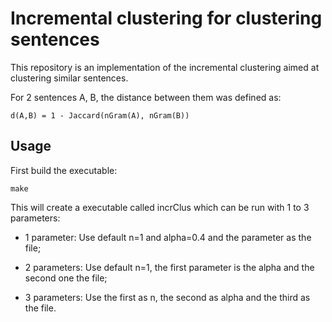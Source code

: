 # Incremental clustering for clustering sentences

This repository is an implementation of the incremental clustering aimed at clustering similar sentences.

For 2 sentences A, B, the distance between them was defined as:

```
d(A,B) = 1 - Jaccard(nGram(A), nGram(B))
```

## Usage

First build the executable:

```
make
```

This will create a executable called incrClus which can be run with 1 to 3 parameters:

- 1 parameter: Use default n=1 and alpha=0.4 and the parameter as the file;

- 2 parameters: Use default n=1, the first parameter is the alpha and the second one the file;

- 3 parameters: Use the first as n, the second as alpha and the third as the file.

